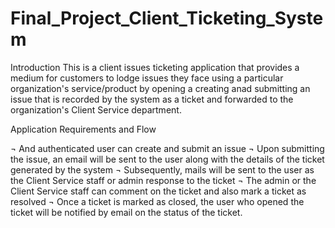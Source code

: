 # Final_Project_Client_Ticketing_System
Introduction
This is a client issues ticketing application that provides a medium for customers to lodge issues they face using a particular organization's service/product by opening a creating anad submitting an issue that is recorded by the system as a ticket and forwarded to the organization's Client Service department.

Application Requirements and Flow

¬	And authenticated user can create and submit an issue
¬	Upon submitting the issue, an email will be sent to the user along with the details of the ticket generated by the system
¬	Subsequently, mails will be sent to the user as the Client Service staff or admin response to the ticket
¬	The admin or the Client Service staff can comment on the ticket and also mark a ticket as resolved
¬	Once a ticket is marked as closed, the user who opened the ticket will be notified by email on the status of the ticket.
